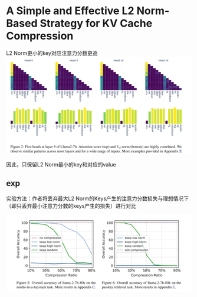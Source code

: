 # A Simple and Effective L2 Norm-Based Strategy for KV Cache Compression
L2 Norm更小的key对应注意力分数更高
![alt text](image.png)

因此，只保留L2 Norm最小的key和对应的value

## exp
实验方法：作者将丢弃最大L2 Norm的Keys产生的注意力分数损失与理想情况下（即只丢弃最小注意力分数的keys产生的损失）进行对比

![alt text](image-1.png)